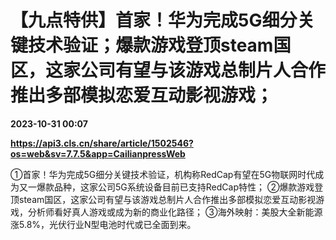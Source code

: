 # 【九点特供】首家！华为完成5G细分关键技术验证；爆款游戏登顶steam国区，这家公司有望与该游戏总制片人合作推出多部模拟恋爱互动影视游戏；

**2023-10-31 00:07**

**https://api3.cls.cn/share/article/1502546?os=web&sv=7.7.5&app=CailianpressWeb**

①首家！华为完成5G细分关键技术验证，机构称RedCap有望在5G物联网时代成为又一爆款品种，这家公司5G系统设备目前已支持RedCap特性； ②爆款游戏登顶steam国区，这家公司有望与该游戏总制片人合作推出多部模拟恋爱互动影视游戏，分析师看好真人游戏或成为新的商业化路径； ③海外映射：美股大全新能源涨5.8%，光伏行业N型电池时代或已全面到来。